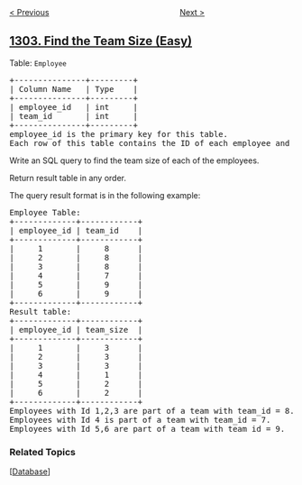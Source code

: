 <!--|This file generated by command(leetcode description); DO NOT EDIT.    |-->
<!--+----------------------------------------------------------------------+-->
<!--|@author    openset <openset.wang@gmail.com>                           |-->
<!--|@link      https://github.com/openset                                 |-->
<!--|@home      https://github.com/openset/leetcode                        |-->
<!--+----------------------------------------------------------------------+-->

[< Previous](../deepest-leaves-sum "Deepest Leaves Sum")
　　　　　　　　　　　　　　　　
[Next >](../find-n-unique-integers-sum-up-to-zero "Find N Unique Integers Sum up to Zero")

## [1303. Find the Team Size (Easy)](https://leetcode.com/problems/find-the-team-size "求团队人数")

<p>Table: <code>Employee</code></p>
<pre>
+---------------+---------+
| Column Name   | Type    |
+---------------+---------+
| employee_id   | int     |
| team_id       | int     |
+---------------+---------+
employee_id is the primary key for this table.
Each row of this table contains the ID of each employee and their respective team.
</pre>

Write an SQL query to find the team size of each of the employees.

Return result table in any order.

The query result format is in the following example:
<pre>
Employee Table:
+-------------+------------+
| employee_id | team_id    |
+-------------+------------+
|     1       |     8      |
|     2       |     8      |
|     3       |     8      |
|     4       |     7      |
|     5       |     9      |
|     6       |     9      |
+-------------+------------+
Result table:
+-------------+------------+
| employee_id | team_size  |
+-------------+------------+
|     1       |     3      |
|     2       |     3      |
|     3       |     3      |
|     4       |     1      |
|     5       |     2      |
|     6       |     2      |
+-------------+------------+
Employees with Id 1,2,3 are part of a team with team_id = 8.
Employees with Id 4 is part of a team with team_id = 7.
Employees with Id 5,6 are part of a team with team_id = 9.
</pre>

### Related Topics
  [[Database](../../tag/database/README.md)]
